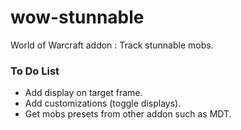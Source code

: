 # wow-stunnable

World of Warcraft addon : Track stunnable mobs.

### To Do List

- Add display on target frame.
- Add customizations (toggle displays).
- Get mobs presets from other addon such as MDT.